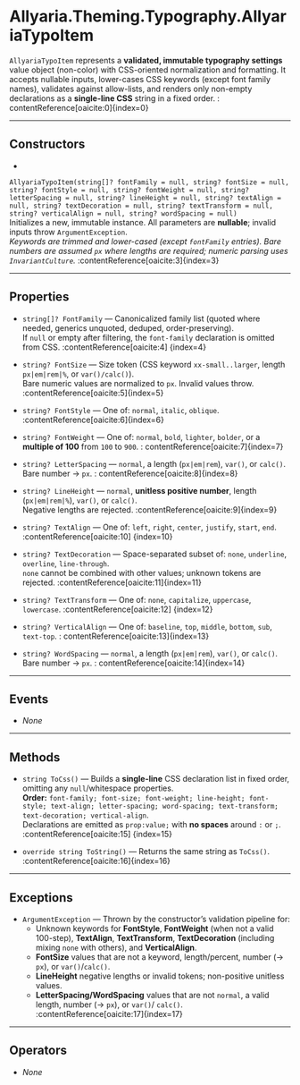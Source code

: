 # Allyaria.Theming.Typography.AllyariaTypoItem

`AllyariaTypoItem` represents a **validated, immutable typography settings** value object (non-color) with CSS-oriented
normalization and formatting. It accepts nullable inputs, lower-cases CSS keywords (except font family names), validates
against allow-lists, and renders only non-empty declarations as a **single-line CSS** string in a fixed order. :
contentReference[oaicite:0]{index=0}

---

## Constructors

*
`AllyariaTypoItem(string[]? fontFamily = null, string? fontSize = null, string? fontStyle = null, string? fontWeight = null, string? letterSpacing = null, string? lineHeight = null, string? textAlign = null, string? textDecoration = null, string? textTransform = null, string? verticalAlign = null, string? wordSpacing = null)`  
Initializes a new, immutable instance. All parameters are **nullable**; invalid inputs throw `ArgumentException`.  
*Keywords are trimmed and lower-cased (except `fontFamily` entries). Bare numbers are assumed `px` where lengths are
required; numeric parsing uses `InvariantCulture`.* :contentReference[oaicite:3]{index=3}

---

## Properties

* `string[]? FontFamily` — Canonicalized family list (quoted where needed, generics unquoted, deduped,
  order-preserving).  
  If `null` or empty after filtering, the `font-family` declaration is omitted from CSS. :contentReference[oaicite:4]
  {index=4}

* `string? FontSize` — Size token (CSS keyword `xx-small..larger`, length `px|em|rem|%`, or `var()/calc()`).  
  Bare numeric values are normalized to `px`. Invalid values throw. :contentReference[oaicite:5]{index=5}

* `string? FontStyle` — One of: `normal`, `italic`, `oblique`. :contentReference[oaicite:6]{index=6}

* `string? FontWeight` — One of: `normal`, `bold`, `lighter`, `bolder`, or a **multiple of 100** from `100` to `900`. :
  contentReference[oaicite:7]{index=7}

* `string? LetterSpacing` — `normal`, a length (`px|em|rem`), `var()`, or `calc()`. Bare number → `px`. :
  contentReference[oaicite:8]{index=8}

* `string? LineHeight` — `normal`, **unitless positive number**, length (`px|em|rem|%`), `var()`, or `calc()`.  
  Negative lengths are rejected. :contentReference[oaicite:9]{index=9}

* `string? TextAlign` — One of: `left`, `right`, `center`, `justify`, `start`, `end`. :contentReference[oaicite:10]
  {index=10}

* `string? TextDecoration` — Space-separated subset of: `none`, `underline`, `overline`, `line-through`.  
  `none` cannot be combined with other values; unknown tokens are rejected. :contentReference[oaicite:11]{index=11}

* `string? TextTransform` — One of: `none`, `capitalize`, `uppercase`, `lowercase`. :contentReference[oaicite:12]
  {index=12}

* `string? VerticalAlign` — One of: `baseline`, `top`, `middle`, `bottom`, `sub`, `text-top`. :
  contentReference[oaicite:13]{index=13}

* `string? WordSpacing` — `normal`, a length (`px|em|rem`), `var()`, or `calc()`. Bare number → `px`. :
  contentReference[oaicite:14]{index=14}

---

## Events

* *None*

---

## Methods

* `string ToCss()` — Builds a **single-line** CSS declaration list in fixed order, omitting any `null`/whitespace
  properties.  
  **Order:**
  `font-family; font-size; font-weight; line-height; font-style; text-align; letter-spacing; word-spacing; text-transform; text-decoration; vertical-align`.  
  Declarations are emitted as `prop:value;` with **no spaces** around `:` or `;`. :contentReference[oaicite:15]
  {index=15}

* `override string ToString()` — Returns the same string as `ToCss()`. :contentReference[oaicite:16]{index=16}

---

## Exceptions

* `ArgumentException` — Thrown by the constructor’s validation pipeline for:
    - Unknown keywords for **FontStyle**, **FontWeight** (when not a valid 100-step), **TextAlign**, **TextTransform**,
      **TextDecoration** (including mixing `none` with others), and **VerticalAlign**.
    - **FontSize** values that are not a keyword, length/percent, number (→ `px`), or `var()`/`calc()`.
    - **LineHeight** negative lengths or invalid tokens; non-positive unitless values.
    - **LetterSpacing/WordSpacing** values that are not `normal`, a valid length, number (→ `px`), or `var()`/
      `calc()`. :contentReference[oaicite:17]{index=17}

---

## Operators

* *None*
